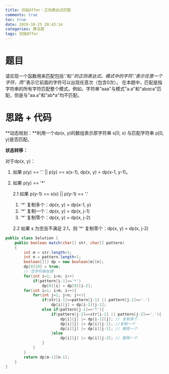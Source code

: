 ```yaml
---
title: 剑指Offer：正则表达式匹配
comments: true
toc: true
date: 2019-10-25 20:43:14
categories: 算法题
tags: 剑指Offer
---
```


# 题目

请实现一个函数用来匹配包括'.'和'*'的正则表达式。模式中的字符'.'表示任意一个字符，而'*'表示它前面的字符可以出现任意次（包含0次）。 在本题中，匹配是指字符串的所有字符匹配整个模式。例如，字符串"aaa"与模式"a.a"和"ab*ac*a"匹配，但是与"aa.a"和"ab*a"均不匹配。

# 思路 + 代码

**动态规划：**利用一个dp(x, y)的数组表示原字符串 s[0, x) 与匹配字符串 p[0, y)是否匹配。

**状态转移：**

对于dp(x, y)：

1. 如果 p(y) == '.' || p(y) == s(x-1), dp(x, y)
 = dp(x-1, y-1)。

2. 如果 p(y) == '*'

    2.1 如果 p(y-1) == s(x) || p(y-1) == '.'
    
    1) '*' 复制多个：dp(x, y) = dp(x-1, y)
    2) '*' 复制一个：dp(x, y) = dp(x, j-1)
    3) '*' 复制零个：dp(x, y) = dp(x, j-2)

    2.2 如果 s 为空且不满足 2.1，则 '*' 复制零个：dp(x, y) = dp(x, j-2)

```java
public class Solution {
    public boolean match(char[] str, char[] pattern)
    {
        int m = str.length+1;
        int n = pattern.length+1;
        boolean[][] dp = new boolean[m][n];
        dp[0][0] = true;
        // 空字符串处理
        for(int i=1; i<n; i++)
            if(pattern[i-1]=='*')
                dp[0][i] = dp[0][i-2];
        for(int i=1; i<m; i++){
            for(int j=1; j<n; j++){
                if(str[i-1]==pattern[j-1] || pattern[j-1]=='.')
                    dp[i][j] = dp[i-1][j-1];
                else if(pattern[j-1]=='*'){
                    if(pattern[j-2]==str[i-1] || pattern[j-2]=='.'){
                        dp[i][j] |= dp[i-1][j]; // 复制多个
                        dp[i][j] |= dp[i][j-1]; //复制一个
                        dp[i][j] |= dp[i][j-2]; // 删除一个
                    }else
                        dp[i][j] |= dp[i][j-2]; // 删除一个
                }
            }
        }
        return dp[m-1][n-1];
    }
}
```
